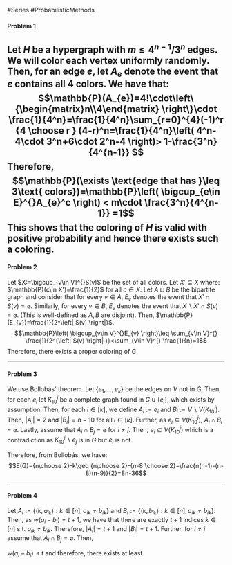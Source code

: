 #Series #ProbabilisticMethods 

#### Problem 1
Let $H$ be a hypergraph with $m\leq 4^{n-1} / 3^n$ edges. We will color each vertex uniformly randomly. Then, for an edge $e$, let $A_{e}$ denote the event that $e$ contains all $4$ colors. We have that:
   $$\mathbb{P}(A_{e})=4!\cdot\left\{\begin{matrix}n\\4\end{matrix} \right\}\cdot \frac{1}{4^n}=\frac{1}{4^n}\sum_{r=0}^{4}(-1)^r {4 \choose r } (4-r)^n=\frac{1}{4^n}\left( 4^n-4\cdot 3^n+6\cdot 2^n-4 \right)> 1-\frac{3^n}{4^{n-1}} $$Therefore, $$\mathbb{P}(\exists \text{edge that has }\leq 3\text{ colors})=\mathbb{P}\left( \bigcup_{e\in E}^{}A_{e}^c \right) < m\cdot \frac{3^n}{4^{n-1}} =1$$This shows that the coloring of $H$ is valid with positive probability and hence there exists such a coloring.
---
#### Problem 2
Let $X:=\bigcup_{v\in V}^{}S(v)$ be the set of all colors. Let $X'\subseteq X$ where: $\mathbb{P}(c\in X')=\frac{1}{2}$ for all $c\in X$. Let $A\sqcup B$ be the bipartite graph and consider that for every $v\in A$, $E_{v}$ denotes the event that $X'\cap S(v)=\varnothing$. Similarly, for every $v\in B$, $E_{v}$ denotes the event that $X\backslash X' \cap S(v)=\varnothing$. (This is well-defined as $A,B$ are disjoint). Then, $\mathbb{P}(E_{v})=\frac{1}{2^\left| S(v) \right|}$. $$\mathbb{P}\left( \bigcup_{v\in V}^{}E_{v} \right)\leq \sum_{v\in V}^{} \frac{1}{2^{\left| S(v) \right| }}<\sum_{v\in V}^{} \frac{1}{n}=1$$Therefore, there exists a proper coloring of $G$. 

---
#### Problem 3
We use Bollobás' theorem. Let $\{ e_{1},\dots,e_{k} \}$ be the edges on $V$ not in $G$. Then, for each $e_{i}$ let $K_{10}^i$ be a complete graph found in $G\cup \{ e_{i} \}$, which exists by assumption. Then, for each $i\in[k]$, we define $A_{i}:=e_{i}$ and $B_{i}:=V \backslash V(K^i_{10})$. Then,  $\left| A_{i} \right|=2$ and $\left| B_{i} \right|=n-10$ for all $i\in[k]$. Further, as $e_{i}\subseteq V(K^i_{10})$, $A_{i}\cap B_{i}=\varnothing$. Lastly, assume that $A_{i}\cap B_{j}=\varnothing$ for $i\neq j$. Then, $e_{i}\subseteq V(K^j_{10})$ which is a contradiction as $K^j_{10} \backslash e_{j}$ is in $G$ but $e_{i}$ is not. 

Therefore, from Bollobás, we have: $$E(G)={n\choose 2}-k\geq {n\choose 2}-{n-8 \choose 2}=\frac{n(n-1)-(n-8)(n-9)}{2}=8n-36$$

---
#### Problem 4
Let $A_{i}:=\{ (k,a_{ik}):k\in[n], a_{ik}\neq b_{ik} \}$ and $B_{i}:=\{ (k,b_{ik}):k\in[n], a_{ik}\neq b_{ik} \}$. Then, as $w(a_{i}-b_{i})=t+1$, we have that there are exactly $t+1$ indices $k\in[n]$ s.t. $a_{ik}\neq b_{ik}$. Therefore, $\left| A_{i} \right|=t+1$ and $\left| B_{i} \right|=t+1$. Further, for $i\neq j$ assume that $A_{i}\cap B_{j}=\varnothing$. Then, 

$w(a_{i}-b_{j})\leq t$ and therefore, there exists at least 
